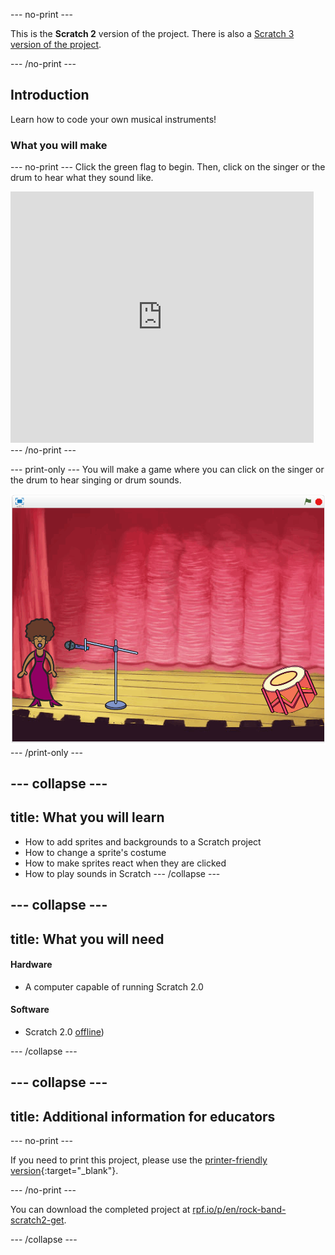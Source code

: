 --- no-print ---

This is the **Scratch 2** version of the project. There is also a [Scratch 3 version of the project](https://projects.raspberrypi.org/en/projects/rock-band).

--- /no-print ---

## Introduction

Learn how to code your own musical instruments!

### What you will make
--- no-print ---
Click the green flag to begin. Then, click on the singer or the drum to hear what they sound like.

<div class="scratch-preview">
  <iframe allowtransparency="true" width="485" height="402" src="https://scratch.mit.edu/projects/embed/26741186/?autostart=false" frameborder="0"></iframe>
</div>
--- /no-print ---

--- print-only ---
You will make a game where you can click on the singer or the drum to hear singing or drum sounds.

![game screenshot](images/demo.png)
--- /print-only ---

--- collapse ---
---
title: What you will learn
---
- How to add sprites and backgrounds to a Scratch project
- How to change a sprite's costume
- How to make sprites react when they are clicked
- How to play sounds in Scratch
--- /collapse ---

--- collapse ---
---
title: What you will need
---

#### Hardware

+ A computer capable of running Scratch 2.0

#### Software

+ Scratch 2.0 [offline](http://rpf.io/scratchoff))

--- /collapse ---

--- collapse ---
---
title: Additional information for educators
---

--- no-print ---

If you need to print this project, please use the [printer-friendly version](https://projects.raspberrypi.org/en/projects/rock-band-scratch2/print){:target="_blank"}.

--- /no-print ---

You can download the completed project at [rpf.io/p/en/rock-band-scratch2-get](http://rpf.io/p/en/rock-band-scratch2-get).

--- /collapse ---

